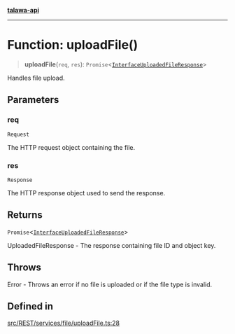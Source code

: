 [**talawa-api**](../../../../../README.md)

***

# Function: uploadFile()

> **uploadFile**(`req`, `res`): `Promise`\<[`InterfaceUploadedFileResponse`](../interfaces/InterfaceUploadedFileResponse.md)\>

Handles file upload.

## Parameters

### req

`Request`

The HTTP request object containing the file.

### res

`Response`

The HTTP response object used to send the response.

## Returns

`Promise`\<[`InterfaceUploadedFileResponse`](../interfaces/InterfaceUploadedFileResponse.md)\>

UploadedFileResponse - The response containing file ID and object key.

## Throws

Error - Throws an error if no file is uploaded or if the file type is invalid.

## Defined in

[src/REST/services/file/uploadFile.ts:28](https://github.com/Suyash878/talawa-api/blob/f376d03c37e9acd046e7cc983947432c95f74442/src/REST/services/file/uploadFile.ts#L28)
